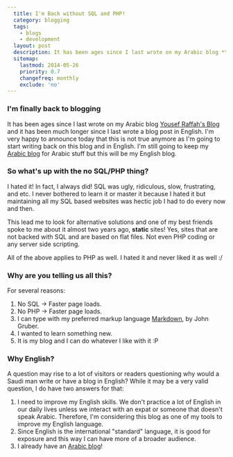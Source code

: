 ```yaml
---
  title: I'm Back without SQL and PHP!
  category: blogging
  tags:
    - blogs
    - development
  layout: post
  description: It has been ages since I last wrote on my Arabic blog *Yousef Raffah's Blog* and it has been much longer since I last wrote a blog post in English.
  sitemap:
    lastmod: 2014-05-26
    priority: 0.7
    changefreq: monthly
    exclude: 'no'
---
```


### I'm finally back to blogging ###
It has been ages since I last wrote on my Arabic blog [Yousef Raffah's Blog](http://yousef.raffah.com/ "My Arabic Blog") and it has been much longer since I last wrote a blog post in English.
I'm very happy to announce today that this is not true anymore as I'm going to start writing back on this blog and in English. I'm still going to keep my [Arabic blog][1] for Arabic stuff
but this will be my English blog.

### So what's up with the no SQL/PHP thing? ###
I hated it! In fact, I always did! SQL was ugly, ridiculous, slow, frustrating, and etc. I never bothered to learn it or master it because I hated it but maintaining all my SQL based websites
was hectic job I had to do every now and then.  


This lead me to look for alternative solutions and one of my best friends spoke to me about it almost two years ago, **static** sites! Yes, sites that are not backed with SQL and are based
on flat files. Not even PHP coding or any server side scripting.  

All of the above applies to PHP as well. I hated it and never liked it as well :/

### Why are you telling us all this? ###
For several reasons:

1.  No SQL -> Faster page loads.
2.  No PHP -> Faster page loads.
3.  I can type with my preferred markup language [Markdown](http://daringfireball.net/projects/markdown/ "Markdown, by John Gruber"), by John Gruber.
4.  I wanted to learn something new.
5.  It is my blog and I can do whatever I like with it :P

### Why English? ###
A question may rise to a lot of visitors or readers questioning why would a Saudi man write or have a blog in English? While it may be a very valid question, I do have two answers for that:

1. I need to improve my English skills. We don't practice a lot of English in our daily lives unless we interact with an expat or someone that doesn't speak Arabic. Therefore, I'm considering this blog as one of my tools to improve my English language.
2. Since English is the international "standard" language, it is good for exposure and this way I can have more of a broader audience.
3. I already have an [Arabic blog][1]!

[1]: <http://yousef.raffah.com> "Yousef Raffah's Blog"
